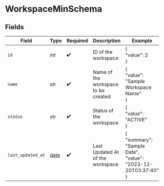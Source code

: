 # WorkspaceMinSchema


## Fields

| Field                                                                | Type                                                                 | Required                                                             | Description                                                          | Example                                                              |
| -------------------------------------------------------------------- | -------------------------------------------------------------------- | -------------------------------------------------------------------- | -------------------------------------------------------------------- | -------------------------------------------------------------------- |
| `id`                                                                 | *int*                                                                | :heavy_check_mark:                                                   | ID of the workspace                                                  | {<br/>"value": 2<br/>}                                               |
| `name`                                                               | *str*                                                                | :heavy_check_mark:                                                   | Name of the workspace to be created                                  | {<br/>"value": "Sample Workspace Name"<br/>}                         |
| `status`                                                             | *str*                                                                | :heavy_check_mark:                                                   | Status of the workspace                                              | {<br/>"value": "ACTIVE"<br/>}                                        |
| `last_updated_at`                                                    | [date](https://docs.python.org/3/library/datetime.html#date-objects) | :heavy_check_mark:                                                   | Last Updated At of the workspace                                     | {<br/>"summary": "Sample Date",<br/>"value": "2023-12-20T03:37:40"<br/>} |